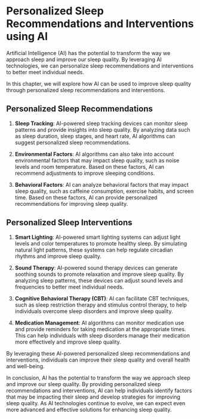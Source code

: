 Personalized Sleep Recommendations and Interventions using AI
=========================================================================================================

Artificial Intelligence (AI) has the potential to transform the way we approach sleep and improve our sleep quality. By leveraging AI technologies, we can personalize sleep recommendations and interventions to better meet individual needs.

In this chapter, we will explore how AI can be used to improve sleep quality through personalized sleep recommendations and interventions.

Personalized Sleep Recommendations
----------------------------------

1. **Sleep Tracking**: AI-powered sleep tracking devices can monitor sleep patterns and provide insights into sleep quality. By analyzing data such as sleep duration, sleep stages, and heart rate, AI algorithms can suggest personalized sleep recommendations.

2. **Environmental Factors**: AI algorithms can also take into account environmental factors that may impact sleep quality, such as noise levels and room temperature. Based on these factors, AI can recommend adjustments to improve sleeping conditions.

3. **Behavioral Factors**: AI can analyze behavioral factors that may impact sleep quality, such as caffeine consumption, exercise habits, and screen time. Based on these factors, AI can provide personalized recommendations for improving sleep quality.

Personalized Sleep Interventions
--------------------------------

1. **Smart Lighting**: AI-powered smart lighting systems can adjust light levels and color temperatures to promote healthy sleep. By simulating natural light patterns, these systems can help regulate circadian rhythms and improve sleep quality.

2. **Sound Therapy**: AI-powered sound therapy devices can generate soothing sounds to promote relaxation and improve sleep quality. By analyzing sleep patterns, these devices can adjust sound levels and frequencies to better meet individual needs.

3. **Cognitive Behavioral Therapy (CBT)**: AI can facilitate CBT techniques, such as sleep restriction therapy and stimulus control therapy, to help individuals overcome sleep disorders and improve sleep quality.

4. **Medication Management**: AI algorithms can monitor medication use and provide reminders for taking medication at the appropriate times. This can help individuals with sleep disorders manage their medication more effectively and improve sleep quality.

By leveraging these AI-powered personalized sleep recommendations and interventions, individuals can improve their sleep quality and overall health and well-being.

In conclusion, AI has the potential to transform the way we approach sleep and improve our sleep quality. By providing personalized sleep recommendations and interventions, AI can help individuals identify factors that may be impacting their sleep and develop strategies for improving sleep quality. As AI technologies continue to evolve, we can expect even more advanced and effective solutions for enhancing sleep quality.
